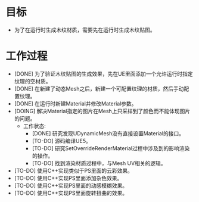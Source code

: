 # 目标
- 为了在运行时生成木纹材质，需要先在运行时生成木纹贴图。

# 工作过程
- [DONE] 为了验证木纹贴图的生成效果，先在UE里面添加一个允许运行时指定纹理的空材质。
- [DONE] 在新建了动态Mesh之后，新建一个可配置纹理的材质，然后手动配置纹理。
- [DONE] 在运行时新建Material并修改Material参数。
- [DOING] 解决Material指定的图片在Mesh上只采样到了颜色而不能体现图片的问题。
	- 工作状态:
		- [DONE] 研究发现UDynamicMesh没有直接设置Material的接口。
		- [TO-DO] 源码编译UE5。
		- [TO-DO] 研究SetOverrideRenderMaterial过程中涉及到的影响渲染的操作。
		- [TO-DO] 找到渲染材质过程中，与Mesh UV相关的逻辑。
- [TO-DO] 使用C++实现类似于PS里面的云彩效果。
- [TO-DO] 使用C++实现PS里面添加杂色效果。
- [TO-DO] 使用C++实现PS里面的动感模糊效果。
- [TO-DO] 使用C++实现PS里面旋转扭曲的效果。